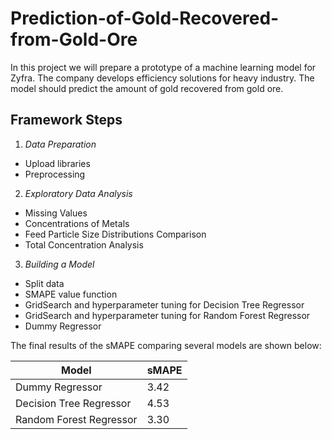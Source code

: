 # Prediction-of-Gold-Recovered-from-Gold-Ore

In this project we will prepare a prototype of a machine learning model for Zyfra. 
The company develops efficiency solutions for heavy industry. 
The model should predict the amount of gold recovered from gold ore.

## Framework Steps
1. _Data Preparation_
  * Upload libraries
  * Preprocessing
2. _Exploratory Data Analysis_
  * Missing Values
  * Concentrations of Metals
  * Feed Particle Size Distributions Comparison
  * Total Concentration Analysis
3. _Building a Model_
  * Split data
  * SMAPE value function
  * GridSearch and hyperparameter tuning for Decision Tree Regressor
  * GridSearch and hyperparameter tuning for Random Forest Regressor
  * Dummy Regressor

The final results of the sMAPE comparing several models are shown below:


| Model                                     | sMAPE |
|-------------------------------------------|-------|
| Dummy Regressor                           | 3.42  |
| Decision Tree Regressor                   | 4.53  |
| Random Forest Regressor                   | 3.30  |
